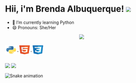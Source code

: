 <h1 align="left"> Hii, i'm Brenda Albuquerque! <img src="https://raw.githubusercontent.com/kaueMarques/kaueMarques/master/hi.gif" width="30px"> </h1>

- 🌱 I’m currently learning Python
-  😄 Pronouns: She/Her


<div align="center">
  <a href="https://github.com/brenda-albuquerque">
  <img height="180em" src="https://github-readme-stats.vercel.app/api?username=brenda-albuquerque&show_icons=true&theme=aura&include_all_commits=true&count_private=true"/>
</div>

</div>
<div style="display: inline_block"><br>
   <img align="center" alt="Bre-Python" height="30" width="40" src="https://raw.githubusercontent.com/devicons/devicon/master/icons/python/python-original.svg">
  <img align="center" alt="Bre-HTML" height="30" width="40" src="https://raw.githubusercontent.com/devicons/devicon/master/icons/html5/html5-original.svg">
  <img align="center" alt="Bre-CSS" height="30" width="40" src="https://raw.githubusercontent.com/devicons/devicon/master/icons/css3/css3-original.svg">
</div>
  
  ##
 
<div> 
  <a href = "mailto:contatobrealbuquerque@gmail.com"><img src="https://img.shields.io/badge/Gmail-D14836?style=for-the-badge&logo=gmail&logoColor=white" target="_blank"></a>
  <a href="https://www.linkedin.com/in/brenda-albuquerque/" target="_blank"><img src="https://img.shields.io/badge/-LinkedIn-%230077B5?style=for-the-badge&logo=linkedin&logoColor=white" target="_blank"></a> 
 
  ![Snake animation](https://github.com/brenda-albuquerque/brenda-albuquerque/blob/output/github-contribution-grid-snake.svg)
 
</div>
  
<!--
**brenda-albuquerque/brenda-albuquerque** is a ✨ _special_ ✨ repository because its `README.md` (this file) appears on your GitHub profile.

Here are some ideas to get you started:

- 🔭 I’m currently working on ...
- 👯 I’m looking to collaborate on ...
- 🤔 I’m looking for help with ...
- 💬 Ask me about ...
- 📫 How to reach me: ...
- ⚡ Fun fact: ...
-->
